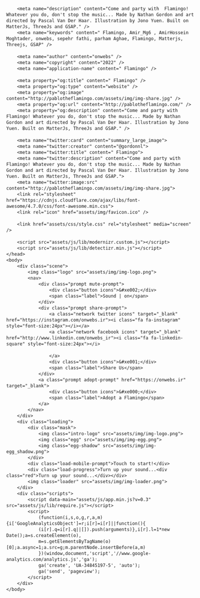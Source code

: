 <!doctype html>
<html class="no-js" lang="en">
    <head>
        <title></title>
        <meta charset="utf-8" />
        <meta name="google" value="notranslate" />
        <meta name="viewport" content="width=device-width, initial-scale=1.0, user-scalable=no">

        <meta name="description" content="Come and party with  Flamingo! Whatever you do, don't stop the music... Made by Nathan Gordon and art directed by Pascal Van Der Haar. Illustration by Jono Yuen. Built on MatterJs, ThreeJs and GSAP." />
        <meta name="keywords" content=" Flamingo, Amir_Mg6 , AmirHossein Moghtader, onwebs, sepehr fathi, parham Aghae, Flamingo, Matterjs, Threejs, GSAP" />

        <meta name="author" content="onwebs" />
        <meta name="copyright" content="2022" />
        <meta name="application-name" content=" Flamingo" />
              
        <meta property="og:title" content=" Flamingo" />
        <meta property="og:type" content="website" />
        <meta property="og:image" content="http://pablotheflamingo.com/assets/img/img-share.jpg" />
        <meta property="og:url" content="http://pablotheflamingo.com/" />
        <meta property="og:description" content="Come and party with  Flamingo! Whatever you do, don't stop the music... Made by Nathan Gordon and art directed by Pascal Van Der Haar. Illustration by Jono Yuen. Built on MatterJs, ThreeJs and GSAP." />

        <meta name="twitter:card" content="summary_large_image">
        <meta name="twitter:creator" content="@gordonnl">
        <meta name="twitter:title" content=" Flamingo">
        <meta name="twitter:description" content="Come and party with  Flamingo! Whatever you do, don't stop the music... Made by Nathan Gordon and art directed by Pascal Van Der Haar. Illustration by Jono Yuen. Built on MatterJs, ThreeJs and GSAP.">
        <meta name="twitter:image:src" content="http://pablotheflamingo.com/assets/img/img-share.jpg">
        <link rel="stylesheet" href="https://cdnjs.cloudflare.com/ajax/libs/font-awesome/4.7.0/css/font-awesome.min.css">
        <link rel="icon" href="assets/img/favicon.ico" />

        <link href="assets/css/style.css" rel="stylesheet" media="screen" />

        <script src="assets/js/lib/modernizr.custom.js"></script>
        <script src="assets/js/lib/detectizr.min.js"></script>
    </head>
    <body>
        <div class="scene">
            <img class="logo" src="assets/img/img-logo.png">
            <nav>
                <div class="prompt mute-prompt">
                    <div class="button icons">&#xe002;</div>
                    <span class="label">Sound | on</span>
                </div>
                <div class="prompt share-prompt">
                    <a class="network twitter icons" target="_blank" href="https://instagram.com/onwebs.ir"><i class="fa fa-instagram" style="font-size:24px"></i></a>
                    <a class="network facebook icons" target="_blank" href="http://www.linkedin.com/onwebs_ir"><i class="fa fa-linkedin-square" style="font-size:24px"></i>

                    </a>
                    <div class="button icons">&#xe001;</div>
                    <span class="label">Share Us</span>
                </div>
                <a class="prompt adopt-prompt" href="https://onwebs.ir" target="_blank">
                    <div class="button icons">&#xe000;</div>
                    <span class="label">Adopt a Flamingo</span>
                </a>
            </nav>
        </div>
        <div class="loading">
            <div class="mask">
                <img class="intro-logo" src="assets/img/img-logo.png">
                <img class="egg" src="assets/img/img-egg.png">
                <img class="egg-shadow" src="assets/img/img-egg_shadow.png">
            </div>
            <div class="load-mobile-prompt">Touch to start!</div>
            <div class="load-progress">Turn up your sound...<div class="red">Turn up your sound...</div></div>
            <img class="loader" src="assets/img/img-loader.png">
        </div>
        <div class="scripts">
            <script data-main="assets/js/app.min.js?v=0.3" src="assets/js/lib/require.js"></script>
            <script>
                (function(i,s,o,g,r,a,m){i['GoogleAnalyticsObject']=r;i[r]=i[r]||function(){
                (i[r].q=i[r].q||[]).push(arguments)},i[r].l=1*new Date();a=s.createElement(o),
                m=s.getElementsByTagName(o)[0];a.async=1;a.src=g;m.parentNode.insertBefore(a,m)
                })(window,document,'script','//www.google-analytics.com/analytics.js','ga');
                ga('create', 'UA-34845197-5', 'auto');
                ga('send', 'pageview');
            </script>
        </div>
    </body>
</html>
